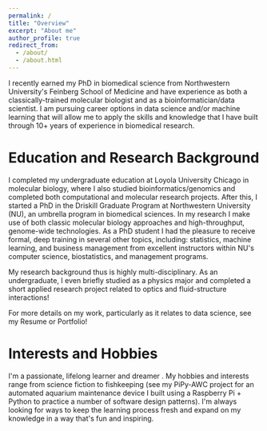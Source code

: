```yaml
---
permalink: /
title: "Overview"
excerpt: "About me"
author_profile: true
redirect_from: 
  - /about/
  - /about.html
---
```


I recently earned my PhD in biomedical science from Northwestern University's Feinberg School of Medicine and have experience as both a classically-trained molecular biologist and as a bioinformatician/data scientist. I am pursuing career options in data science and/or machine learning that will allow me to apply the skills and knowledge that I have built through 10+ years of experience in biomedical research.

Education and Research Background
======
I completed my undergraduate education at Loyola University Chicago in molecular biology, where I also studied bioinformatics/genomics and completed both computational and molecular research projects. After this, I started a PhD in the Driskill Graduate Program at Northwestern University (NU), an umbrella program in biomedical sciences. In my research I make use of both classic molecular biology approaches and high-throughput, genome-wide technologies. As a PhD student I had the pleasure to receive formal, deep training in several other topics, including: statistics, machine learning, and business management from excellent instructors within NU's computer science, biostatistics, and management programs.

My research background thus is highly multi-disciplinary. As an undergraduate, I even briefly studied as a physics major and completed a short applied research project related to optics and fluid-structure interactions!

For more details on my work, particularly as it relates to data science, see my Resume or Portfolio!

Interests and Hobbies
======
I'm a passionate, lifelong learner and dreamer . My hobbies and interests range from science fiction to fishkeeping (see my PiPy-AWC project for an automated aquarium maintenance device I built using a Raspberry Pi + Python to practice a number of software design patterns). I'm always looking for ways to keep the learning process fresh and expand on my knowledge in a way that's fun and inspiring.
